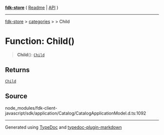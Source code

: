 [**fdk-store**](../../../README.md) ( [Readme](../../../README.md) \| [API](../../../API.md) )

---

[fdk-store](../../../API.md) > [categories](../../README.md) > [<internal>](../README.md) > Child

# Function: Child()

> **Child**(): [`Child`](../type-aliases/type-alias.Child.md)

## Returns

[`Child`](../type-aliases/type-alias.Child.md)

## Source

node_modules/fdk-client-javascript/sdk/application/Catalog/CatalogApplicationModel.d.ts:1092

---

Generated using [TypeDoc](https://typedoc.org/) and [typedoc-plugin-markdown](https://www.npmjs.com/package/typedoc-plugin-markdown)
